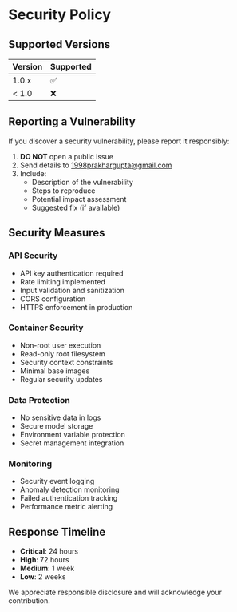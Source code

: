 # Security Policy

## Supported Versions

| Version | Supported          |
| ------- | ------------------ |
| 1.0.x   | :white_check_mark: |
| < 1.0   | :x:                |

## Reporting a Vulnerability

If you discover a security vulnerability, please report it responsibly:

1. **DO NOT** open a public issue
2. Send details to 1998prakhargupta@gmail.com
3. Include:
   - Description of the vulnerability
   - Steps to reproduce
   - Potential impact assessment
   - Suggested fix (if available)

## Security Measures

### API Security
- API key authentication required
- Rate limiting implemented
- Input validation and sanitization
- CORS configuration
- HTTPS enforcement in production

### Container Security
- Non-root user execution
- Read-only root filesystem
- Security context constraints
- Minimal base images
- Regular security updates

### Data Protection
- No sensitive data in logs
- Secure model storage
- Environment variable protection
- Secret management integration

### Monitoring
- Security event logging
- Anomaly detection monitoring
- Failed authentication tracking
- Performance metric alerting

## Response Timeline

- **Critical**: 24 hours
- **High**: 72 hours  
- **Medium**: 1 week
- **Low**: 2 weeks

We appreciate responsible disclosure and will acknowledge your contribution.
